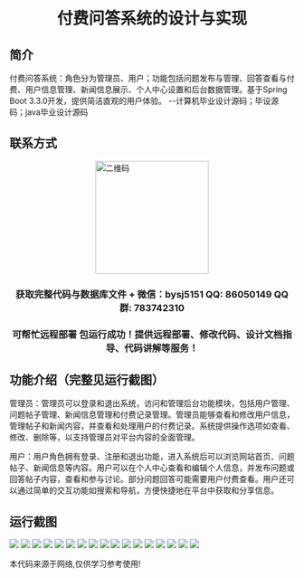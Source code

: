 <p><h1 align="center">付费问答系统的设计与实现</h1></p>

## 简介
付费问答系统：角色分为管理员、用户；功能包括问题发布与管理、回答查看与付费、用户信息管理、新闻信息展示、个人中心设置和后台数据管理。基于Spring Boot 3.3.0开发，提供简洁直观的用户体验。    --计算机毕业设计源码；毕设源码；java毕业设计源码


## 联系方式
<img src="https://bs-1329754181.cos.ap-shanghai.myqcloud.com/wx.jpg" alt="二维码" style="display: block; margin: 0 auto;" width="200px">
<p><h3 align="center">获取完整代码与数据库文件 + 微信：bysj5151 QQ: 86050149 QQ群: 783742310</h3></p>
<p><h3 align="center">可帮忙远程部署 包运行成功！提供远程部署、修改代码、设计文档指导、代码讲解等服务！</h3></p>

## 功能介绍（完整见运行截图）
管理员：管理员可以登录和退出系统，访问和管理后台功能模块，包括用户管理、问题帖子管理、新闻信息管理和付费记录管理。管理员能够查看和修改用户信息，管理帖子和新闻内容，并查看和处理用户的付费记录。系统提供操作选项如查看、修改、删除等，以支持管理员对平台内容的全面管理。

用户：用户角色拥有登录、注册和退出功能，进入系统后可以浏览网站首页、问题帖子、新闻信息等内容。用户可以在个人中心查看和编辑个人信息，并发布问题或回答帖子内容，查看和参与讨论。部分问题回答可能需要用户付费查看。用户还可以通过简单的交互功能如搜索和导航，方便快捷地在平台中获取和分享信息。


## 运行截图
![](https://bs-1329754181.cos.ap-shanghai.myqcloud.com/spring/PaidQASystemDesignAndImplementation/img/001.jpg)
![](https://bs-1329754181.cos.ap-shanghai.myqcloud.com/spring/PaidQASystemDesignAndImplementation/img/002.jpg)
![](https://bs-1329754181.cos.ap-shanghai.myqcloud.com/spring/PaidQASystemDesignAndImplementation/img/003.jpg)
![](https://bs-1329754181.cos.ap-shanghai.myqcloud.com/spring/PaidQASystemDesignAndImplementation/img/004.jpg)
![](https://bs-1329754181.cos.ap-shanghai.myqcloud.com/spring/PaidQASystemDesignAndImplementation/img/005.jpg)
![](https://bs-1329754181.cos.ap-shanghai.myqcloud.com/spring/PaidQASystemDesignAndImplementation/img/006.jpg)
![](https://bs-1329754181.cos.ap-shanghai.myqcloud.com/spring/PaidQASystemDesignAndImplementation/img/007.jpg)
![](https://bs-1329754181.cos.ap-shanghai.myqcloud.com/spring/PaidQASystemDesignAndImplementation/img/008.jpg)
![](https://bs-1329754181.cos.ap-shanghai.myqcloud.com/spring/PaidQASystemDesignAndImplementation/img/009.jpg)
![](https://bs-1329754181.cos.ap-shanghai.myqcloud.com/spring/PaidQASystemDesignAndImplementation/img/010.jpg)
![](https://bs-1329754181.cos.ap-shanghai.myqcloud.com/spring/PaidQASystemDesignAndImplementation/img/011.jpg)
![](https://bs-1329754181.cos.ap-shanghai.myqcloud.com/spring/PaidQASystemDesignAndImplementation/img/012.jpg)
![](https://bs-1329754181.cos.ap-shanghai.myqcloud.com/spring/PaidQASystemDesignAndImplementation/img/013.jpg)
![](https://bs-1329754181.cos.ap-shanghai.myqcloud.com/spring/PaidQASystemDesignAndImplementation/img/014.jpg)
![](https://bs-1329754181.cos.ap-shanghai.myqcloud.com/spring/PaidQASystemDesignAndImplementation/img/015.jpg)
![](https://bs-1329754181.cos.ap-shanghai.myqcloud.com/spring/PaidQASystemDesignAndImplementation/img/016.jpg)
![](https://bs-1329754181.cos.ap-shanghai.myqcloud.com/spring/PaidQASystemDesignAndImplementation/img/017.jpg)

<p>本代码来源于网络,仅供学习参考使用!</p>
